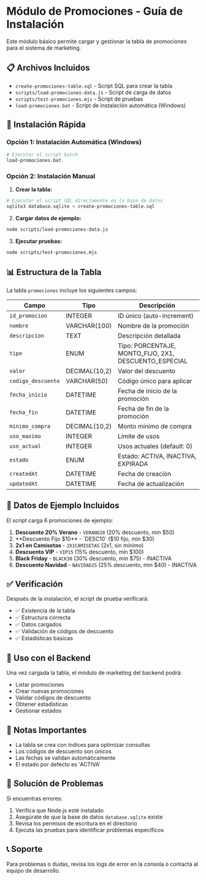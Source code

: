 # Módulo de Promociones - Guía de Instalación

Este módulo básico permite cargar y gestionar la tabla de promociones para el sistema de marketing.

## 📋 Archivos Incluidos

- `create-promociones-table.sql` - Script SQL para crear la tabla
- `scripts/load-promociones-data.js` - Script de carga de datos
- `scripts/test-promociones.mjs` - Script de pruebas
- `load-promociones.bat` - Script de instalación automática (Windows)

## 🚀 Instalación Rápida

### Opción 1: Instalación Automática (Windows)
```bash
# Ejecutar el script batch
load-promociones.bat
```

### Opción 2: Instalación Manual

1. **Crear la tabla:**
```bash
# Ejecutar el script SQL directamente en la base de datos
sqlite3 database.sqlite < create-promociones-table.sql
```

2. **Cargar datos de ejemplo:**
```bash
node scripts/load-promociones-data.js
```

3. **Ejecutar pruebas:**
```bash
node scripts/test-promociones.mjs
```

## 📊 Estructura de la Tabla

La tabla `promociones` incluye los siguientes campos:

| Campo | Tipo | Descripción |
|-------|------|-------------|
| `id_promocion` | INTEGER | ID único (auto-increment) |
| `nombre` | VARCHAR(100) | Nombre de la promoción |
| `descripcion` | TEXT | Descripción detallada |
| `tipo` | ENUM | Tipo: PORCENTAJE, MONTO_FIJO, 2X1, DESCUENTO_ESPECIAL |
| `valor` | DECIMAL(10,2) | Valor del descuento |
| `codigo_descuento` | VARCHAR(50) | Código único para aplicar |
| `fecha_inicio` | DATETIME | Fecha de inicio de la promoción |
| `fecha_fin` | DATETIME | Fecha de fin de la promoción |
| `minimo_compra` | DECIMAL(10,2) | Monto mínimo de compra |
| `uso_maximo` | INTEGER | Límite de usos |
| `uso_actual` | INTEGER | Usos actuales (default: 0) |
| `estado` | ENUM | Estado: ACTIVA, INACTIVA, EXPIRADA |
| `createdAt` | DATETIME | Fecha de creación |
| `updatedAt` | DATETIME | Fecha de actualización |

## 🎯 Datos de Ejemplo Incluidos

El script carga 6 promociones de ejemplo:

1. **Descuento 20% Verano** - `VERANO20` (20% descuento, min $50)
2. **Descuento Fijo $10** - `DESC10` ($10 fijo, min $30)
3. **2x1 en Camisetas** - `2X1CAMISETAS` (2x1, sin mínimo)
4. **Descuento VIP** - `VIP15` (15% descuento, min $100)
5. **Black Friday** - `BLACK30` (30% descuento, min $75) - INACTIVA
6. **Descuento Navidad** - `NAVIDAD25` (25% descuento, min $40) - INACTIVA

## ✅ Verificación

Después de la instalación, el script de prueba verificará:

- ✅ Existencia de la tabla
- ✅ Estructura correcta
- ✅ Datos cargados
- ✅ Validación de códigos de descuento
- ✅ Estadísticas básicas

## 🔧 Uso con el Backend

Una vez cargada la tabla, el módulo de marketing del backend podrá:

- Listar promociones
- Crear nuevas promociones
- Validar códigos de descuento
- Obtener estadísticas
- Gestionar estados

## 📝 Notas Importantes

- La tabla se crea con índices para optimizar consultas
- Los códigos de descuento son únicos
- Las fechas se validan automáticamente
- El estado por defecto es 'ACTIVA'

## 🐛 Solución de Problemas

Si encuentras errores:

1. Verifica que Node.js esté instalado
2. Asegúrate de que la base de datos `database.sqlite` existe
3. Revisa los permisos de escritura en el directorio
4. Ejecuta las pruebas para identificar problemas específicos

## 📞 Soporte

Para problemas o dudas, revisa los logs de error en la consola o contacta al equipo de desarrollo.

